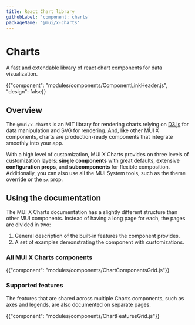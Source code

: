 ```yaml
---
title: React Chart library
githubLabel: 'component: charts'
packageName: '@mui/x-charts'
---
```


# Charts

<p class="description">A fast and extendable library of react chart components for data visualization.</p>

{{"component": "modules/components/ComponentLinkHeader.js", "design": false}}

## Overview

The `@mui/x-charts` is an MIT library for rendering charts relying on [D3.js](https://d3js.org/) for data manipulation and SVG for rendering.
And, like other MUI X components, charts are production-ready components that integrate smoothly into your app.

With a high level of customization, MUI X Charts provides on three levels of customization layers: **single components** with great defaults, extensive **configuration props**, and **subcomponents** for flexible composition.
Additionally, you can also use all the MUI System tools, such as the theme override or the `sx` prop.

## Using the documentation

The MUI X Charts documentation has a slightly different structure than other MUI components.
Instead of having a long page for each, the pages are divided in two:

1. General description of the built-in features the component provides.
2. A set of examples demonstrating the component with customizations.

### All MUI X Charts components

{{"component": "modules/components/ChartComponentsGrid.js"}}

### Supported features

The features that are shared across multiple Charts components, such as axes and legends, are also documented on separate pages.

{{"component": "modules/components/ChartFeaturesGrid.js"}}
